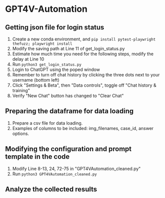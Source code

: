# GPT4V-Automation

## Getting json file for login status

1. Create a new conda environment, and `pip install pytest-playwright thefuzz; playwright install`
2. Modify the saving path at Line 11 of get_login_status.py
3. Estimate how much time you need for the following steps, modify the delay at Line 10
4. Run `python3 get_login_status.py`
5. Login to ChatGPT using the poped window
6. Remember to turn off chat history by clicking the three dots next to your username (bottom left)
7. Click "Settings & Beta", then "Data controls", toggle off "Chat history & training"
8. Verify "New Chat" button has changed to "Clear Chat"

## Preparing the dataframe for data loading
1. Prepare a csv file for data loading.
2. Examples of columns to be included: img_filenames, case_id, answer options.

## Modifying the configuration and prompt template in the code
1. Modify Line 8-13, 24, 72-75 in "GPT4VAutomation_cleaned.py"
2. Run `python3 GPT4VAutomation_cleaned.py`

## Analyze the collected results
